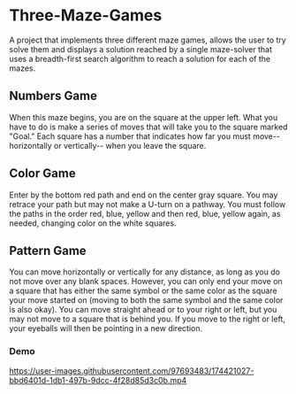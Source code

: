 # Three-Maze-Games
A project that implements three different maze games, allows the user to try solve 
them and displays a solution reached by a single maze-solver that uses a breadth-first
search algorithm to reach a solution for each of the mazes.

## Numbers Game
When this maze begins, you are on the square at the upper left. What you
have to do is make a series of moves that will take you to the square marked
"Goal." Each square has a number that indicates how far you must move--
horizontally or vertically-- when you leave the square.

## Color Game
Enter by the bottom red path and end on the center gray square.
You may retrace your path but may not make a U-turn on a pathway. You
must follow the paths in the order red, blue, yellow and then red, blue,
yellow again, as needed, changing color on the white squares.

## Pattern Game
You can move horizontally or vertically for any distance, as long as you do
not move over any blank spaces. However, you can only end your move on a
square that has either the same symbol or the same color as the square your
move started on (moving to both the same symbol and the same color is also
okay). You can move straight ahead or to your right or left, but you may not
move to a square that is behind you. If you move to the right or left, your
eyeballs will then be pointing in a new direction.

### Demo
https://user-images.githubusercontent.com/97693483/174421027-bbd6401d-1db1-497b-9dcc-4f28d85d3c0b.mp4


